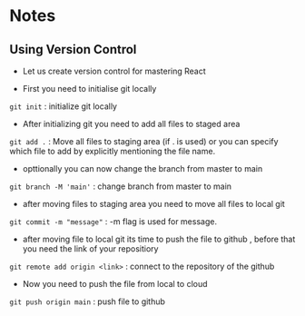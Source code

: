 # Notes

## Using Version Control

- Let us create version control for mastering React

- First you need to initialise git locally

`git init` : initialize git locally

- After initializing git you need to add all files to staged area

`git add .` : Move all files to staging area (if . is used) or you can specify which file to add by explicitly mentioning the file name.

- opttionally you can now change the branch from master to main

`git branch -M 'main'` : change branch from master to main

- after moving files to staging area you need to move all files to local git

`git commit -m "message"` : -m flag is used for message.

- after moving file to local git its time to push the file to github , before that you need the link of your repositiory

`git remote add origin <link>` : connect to the repository of the github

- Now you need to push the file from local to cloud 

`git push origin main` : push file to github
